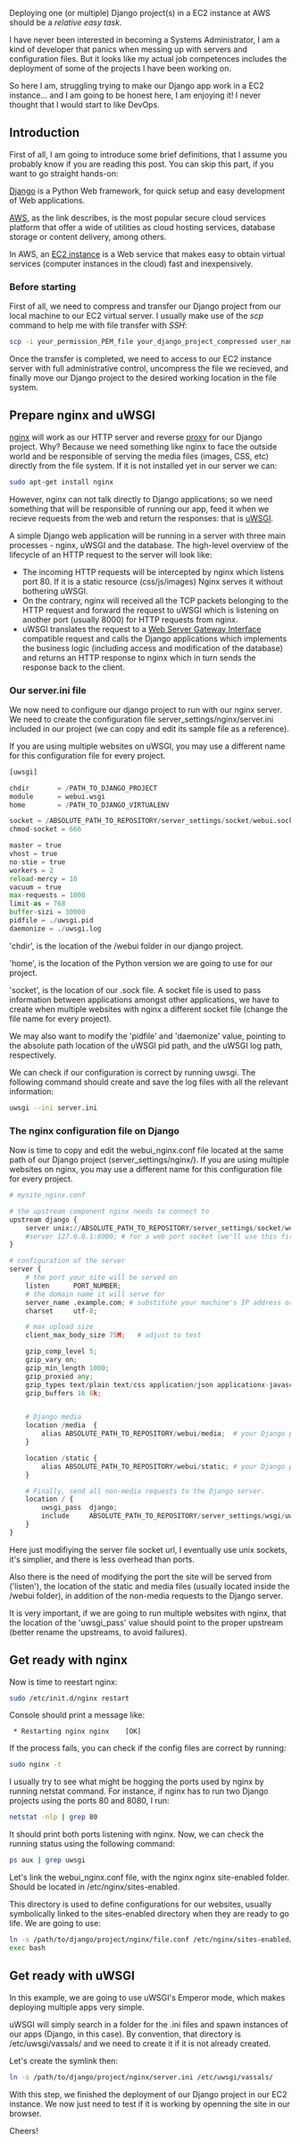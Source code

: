 Deploying one (or multiple) Django project(s) in a EC2 instance at AWS should be a *relative easy task*.

I have never been interested in becoming a Systems Administrator, I am a kind of developer that panics when messing up with servers and configuration files. But it looks like my actual job competences includes the deployment of some of the projects I have been working on.

So here I am, struggling trying to make our Django app work in a EC2 instance... and I am going to be honest here, I am enjoying it! I never thought that I would start to like DevOps.

## Introduction

First of all, I am going to introduce some brief definitions, that I assume you probably know if you are reading this post. You can skip this part, if you want to go straight hands-on:

[Django](https://www.djangoproject.com/) is a Python Web framework, for quick setup and easy development of Web applications.

[AWS](https://aws.amazon.com/what-is-aws/), as the link describes, is the most popular secure cloud services platform that offer a wide of utilities as cloud hosting services, database storage or content delivery, among others.

In AWS, an [EC2 instance](https://aws.amazon.com/ec2/) is a Web service that makes easy to obtain virtual services (computer instances in the cloud) fast and inexpensively.

### Before starting

First of all, we need to compress and transfer our Django project from our local machine to our EC2 virtual server. I usually make use of the *scp* command to help me with file transfer with *SSH*:

```sh
scp -i your_permission_PEM_file your_django_project_compressed user_name@IP_EC2_INSTANE:"/path/where/to/locate/at/ec2/"
```

Once the transfer is completed, we need to access to our EC2 instance server with full administrative control, uncompress the file we recieved, and finally move our Django project to the desired working location in the file system.

## Prepare nginx and uWSGI

[nginx](https://www.nginx.com/resources/wiki/) will work as our HTTP server and reverse [proxy](https://en.wikipedia.org/wiki/Proxy_server) for our Django project. Why? Because we need something like nginx to face the outside world and be responsible of serving the media files (images, CSS, etc) directly from the file system. If it is not installed yet in our server we can:

```sh
sudo apt-get install nginx
```

However, nginx can not talk directly to Django applications; so we need something that will be responsible of running our app, feed it when we recieve requests from the web and return the responses: that is [uWSGI](https://uwsgi-docs.readthedocs.io/en/latest/).

A simple Django web application will be running in a server with three main processes - nginx, uWSGI and the database. The high-level overview of the lifecycle of an HTTP request to the server will look like:

- The incoming HTTP requests will be intercepted by nginx which listens port 80. If it is a static resource (css/js/images) Nginx serves it without bothering uWSGI.
- On the contrary, nginx will received all the TCP packets belonging to the HTTP request and forward the request to uWSGI which is listening on another port (usually 8000) for HTTP requests from nginx.
- uWSGI translates the request to a [Web Server Gateway Interface](https://en.wikipedia.org/wiki/Web_Server_Gateway_Interface) compatible request and calls the Django applications which implements the business logic (including access and modification of the database) and returns an HTTP response to nginx which in turn sends the response back to the client.

### Our server.ini file

We now need to configure our django project to run with our nginx server. We need to create the configuration file server_settings/nginx/server.ini included in our project (we can copy and edit its sample file as a reference).

If you are using multiple websites on uWSGI, you may use a different name for this configuration file for every project. 

```python
[uwsgi]

chdir       = /PATH_TO_DJANGO_PROJECT
module      = webui.wsgi
home        = /PATH_TO_DJANGO_VIRTUALENV

socket = /ABSOLUTE_PATH_TO_REPOSITORY/server_settings/socket/webui.sock
chmod-socket = 666

master = true
vhost = true
no-stie = true
workers = 2
reload-mercy = 10
vacuum = true
max-requests = 1000
limit-as = 768
buffer-sizi = 30000
pidfile = ./uwsgi.pid
daemonize = ./uwsgi.log
```

'chdir', is the location of the /webui folder in our django project.

'home', is the location of the Python version we are going to use for our project.

'socket', is the location of our .sock file. A socket file is used to pass information between applications amongst other applications, we have to create when multiple websites with nginx a different socket file (change the file name for every project). 

We may also want to modify the 'pidfile' and 'daemonize' value, pointing to the absolute path location of the uWSGI pid path, and the uWSGI log path, respectively.

We can check if our configuration is correct by running uwsgi. The following command should create and save the log files with all the relevant information:

```sh
uwsgi --ini server.ini
```

### The nginx configuration file on Django

Now is time to copy and edit the webui_nginx.conf file located at the same path of our Django project (server_settings/nginx/). If you are using multiple websites on nginx, you may use a different name for this configuration file for every project. 

```python
# mysite_nginx.conf

# the upstream component nginx needs to connect to
upstream django {
    server unix://ABSOLUTE_PATH_TO_REPOSITORY/server_settings/socket/webui.sock; # for a file socket
    #server 127.0.0.1:8000; # for a web port socket (we'll use this first)
}

# configuration of the server
server {
    # the port your site will be served on
    listen      PORT_NUMBER;
    # the domain name it will serve for
    server_name .example.com; # substitute your machine's IP address or FQDN
    charset     utf-8;

    # max upload size
    client_max_body_size 75M;   # adjust to test

    gzip_comp_level 5;
    gzip_vary on;
    gzip_min_length 1000;
    gzip_proxied any;
    gzip_types text/plain text/css application/json applicationx-javascript text/xml application/xml+rss text/javascript;
    gzip_buffers 16 8k;


    # Django media
    location /media  {
        alias ABSOLUTE_PATH_TO_REPOSITORY/webui/media;  # your Django project's media files - amend as required
    }

    location /static {
        alias ABSOLUTE_PATH_TO_REPOSITORY/webui/static; # your Django project's static files - amend as required
    }

    # Finally, send all non-media requests to the Django server.
    location / {
        uwsgi_pass  django;
        include     ABSOLUTE_PATH_TO_REPOSITORY/server_settings/wsgi/uwsgi_params; # the uwsgi_params file you installed
    }
}
```

Here just modifiying the server file socket url, I eventually use unix sockets, it's simplier, and there is less overhead than ports.

Also there is the need of modifying the port the site will be served from ('listen'), the location of the static and media files (usually located inside the /webui folder), in addition of the non-media requests to the Django server.

It is very important, if we are going to run multiple websites with nginx, that the location of the 'uwsgi_pass' value should point to the proper upstream (better rename the upstreams, to avoid failures).

## Get ready with nginx

Now is time to reestart nginx:

```sh
sudo /etc/init.d/nginx restart
```

Console should print a message like:
```
 * Restarting nginx nginx    [OK]
```

If the process fails, you can check if the config files are correct by running:

```sh
sudo nginx -t
```

I usually try to see what might be hogging the ports used by nginx by running netstat command. For instance, if nginx has to run two Django projects using the ports 80 and 8080, I run:

```sh
netstat -nlp | grep 80
```

It should print both ports listening with nginx. Now, we can check the running status using the following command:

```sh
ps aux | grep uwsgi
```

Let's link the webui_nginx.conf file, with the nginx nginx site-enabled folder. Should be located in /etc/nginx/sites-enabled.

This directory is used to define configurations for our websites, usually symbolically linked to the sites-enabled directory when they are ready to go life. We are going to use:

```sh
ln -s /path/to/django/project/nginx/file.conf /etc/nginx/sites-enabled/
exec bash
```

## Get ready with uWSGI

In this example, we are going to use uWSGI's Emperor mode, which makes deploying multiple apps very simple.

uWSGI will simply search in a folder for the .ini files and spawn instances of our apps (Django, in this case). By convention, that directory is /etc/uwsgi/vassals/ and we need to create it if it is not already created.

Let's create the symlink then:

```sh
ln -s /path/to/django/project/nginx/server.ini /etc/uwsgi/vassals/
```

With this step, we finished the deployment of our Django project in our EC2 instance. We now just need to test if it is working by openning the site in our browser.

Cheers!
